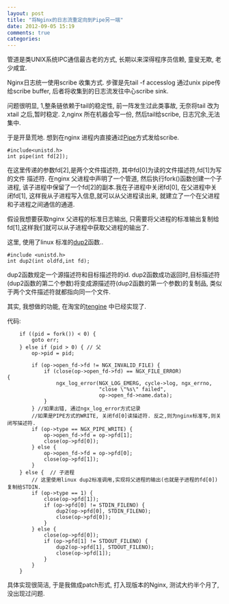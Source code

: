 ```yaml
---
layout: post
title: "将Nginx的日志流重定向到Pipe另一端"
date: 2012-09-05 15:19
comments: true
categories: 
---
```


管道是类UNIX系统IPC通信最古老的方式, 长期以来深得程序员信赖, 童叟无欺, 老少咸宜.

Nginx日志统一使用scribe 收集方式. 步骤是先tail -f accesslog 通过unix pipe传给scribe buffer, 后者将收集到的日志流发往中心scribe sink. 

问题很明显, 1,整条链依赖于tail的稳定性, 前一阵发生过此类事故, 无奈将tail 改为xtail 之后,暂时稳定. 2,nginx 所在机器会写一份, 然后tail给scribe, 日志冗余,无法集中.

于是开垦荒地. 想到在nginx 进程内直接通过<a href="http://linux.die.net/man/2/pipe">Pipe</a>方式发给scribe. 

    #include<unistd.h>
    int pipe(int fd[2]);
    

在这里传递的参数fd[2],是两个文件描述符, 其中fd[0]为读的文件描述符,fd[1]为写的文件
描述符. 在nginx 父进程中声明了一个管道, 然后执行fork()函数创建一个子进程, 该子进程中保留了一个fd[2]的副本.我在子进程中关闭fd[0], 在父进程中关闭fd[1], 这样我从子进程写入信息,就可以从父进程读出来, 就建立了一个在父进程和子进程之间通信的通道.

假设我想要获取nginx 父进程的标准日志输出, 只需要将父进程的标准输出复制给fd[1],这样我们就可以从子进程中获取父进程的输出了.

这里, 使用了linux 标准的<a href="http://linux.die.net/man/2/dup2">dup2</a>函数..

    #include <unistd.h>
    int dup2(int oldfd,int fd);


dup2函数规定一个源描述符和目标描述符的id. dup2函数成功返回时,目标描述符(dup2函数的第二个参数)将变成源描述符(dup2函数的第一个参数)的复制品, 类似于两个文件描述符就都指向同一个文件.

其实, 我想做的功能, 在淘宝的<a href="http://tengine.taobao.org/">tengine</a> 中已经实现了.

代码:

        if ((pid = fork()) < 0) {
            goto err;
        } else if (pid > 0) { // 父
            op->pid = pid;
            
            if (op->open_fd->fd != NGX_INVALID_FILE) {
                if (close(op->open_fd->fd) == NGX_FILE_ERROR)                       {                                                      
                    ngx_log_error(NGX_LOG_EMERG, cycle->log, ngx_errno,
                                  "close \"%s\" failed",
                                  op->open_fd->name.data);
                }
            } //如果出错, 通过ngx_log_error方式记录
            //如果是PIPE方式的WRITE, 关闭fd[0]读描述符. 反之,则为nginx标准写,则关闭写描述符.
            if (op->type == NGX_PIPE_WRITE) {
                op->open_fd->fd = op->pfd[1];
                close(op->pfd[0]);
            } else {
                op->open_fd->fd = op->pfd[0];
                close(op->pfd[1]);
            }
        } else {  // 子进程
            // 这里使用linux dup2标准调用,实现将父进程的输出(也就是子进程的fd[0])复制给STDIN.
            if (op->type == 1) {
                close(op->pfd[1]);
                if (op->pfd[0] != STDIN_FILENO) {
                    dup2(op->pfd[0], STDIN_FILENO);
                    close(op->pfd[0]);
                }
            } else {
                close(op->pfd[0]);
                if (op->pfd[1] != STDOUT_FILENO) {
                    dup2(op->pfd[1], STDOUT_FILENO);
                    close(op->pfd[1]);
                }
            }
        }



具体实现很简洁, 于是我做成patch形式, 打入现版本的Nginx, 测试大约半个月了, 没出现过问题. 

